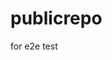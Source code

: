 # publicrepo
for e2e test






















































































































































































































































































































































































































































































































































































































































































































































































































































































































































































































































































































































































































































































































